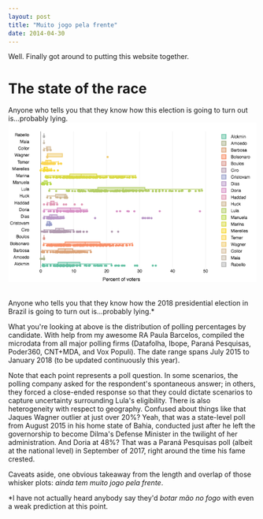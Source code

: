 ```yaml
---
layout: post
title: "Muito jogo pela frente"
date: 2014-04-30
---
```


Well. Finally got around to putting this website together.

<h1> The state of the race</h1>

<p> Anyone who tells you that they know how this election is going to turn out is...probably lying.
<br>
<img src="images/newplot.png" alt="hi" class="inline"/>
	</center>

<br>
<br>
<p></p>
<p> Anyone who tells you that they know how the 2018 presidential election in Brazil is going to turn out is...probably lying.* </p>
<p> What you're looking at above is the distribution of polling percentages by candidate. With help from my awesome RA Paula Barcelos, compiled the microdata from all major polling firms (Datafolha, Ibope, Paraná Pesquisas, Poder360, CNT+MDA, and Vox Populi). The date range spans July 2015 to January 2018 (to be updated continuously this year).</p>
<p> Note that each point represents a poll question. In some scenarios, the polling company asked for the respondent's spontaneous answer; in others, they forced a close-ended response so that they could dictate scenarios to capture uncertainty surrounding Lula's eligibility.
There is also heterogeneity with respect to geography. Confused about things like that Jaques Wagner outlier at just over 20%? Yeah, that was a state-level poll from August 2015 in his home state of Bahia, conducted just after he left the governorship to become Dilma's Defense Minister in the twilight of her administration. And Doria at 48%? That was a Paraná Pesquisas poll (albeit at the national level) in September of 2017, right around the time his fame crested.</p>
<p> Caveats aside, one obvious takeaway from the length and overlap of those whisker plots: <i> ainda tem muito jogo pela frente</i>.<p>
<p> *I have not actually heard anybody say they'd <i> botar mão no fogo </i> with even a weak prediction at this point.</p>
